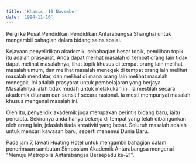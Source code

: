 ```yaml
---
title: 'Khamis, 10 November'
date: '1994-11-10'
---
```


Pergi ke Pusat Pendidikan Pendidikan Antarabangsa Shanghai untuk mengambil bahagian dalam bidang sains sosial.

Kejayaan penyelidikan akademik, sebahagian besar topik, pemilihan topik itu adalah prasyarat. Anda dapat melihat masalah di tempat orang lain tidak dapat melihat masalahnya, lihat topik khusus di tempat orang lain melihat masalah umum, dan melihat masalah menegak di tempat orang lain melihat masalah mendatar, dan melihat di mana orang lain melihat masalah menegak. Ini adalah prasyarat untuk pembelajaran yang berjaya. Masalahnya ialah tidak mudah untuk melakukan ini. Ia mestilah secara akademik ditanam dan sensitif secara rasional. Ia mesti mempunyai masalah khusus mengenai masalah ini.

Oleh itu, penyelidik akademik juga merupakan perintis bidang baru, iaitu pencipta. Sekiranya anda hanya bekerja di tempat yang telah dibangunkan oleh orang lain, jelaslah tiada kreativiti yang besar. Seluruh masalah adalah untuk mencari kawasan baru, seperti menemui Dunia Baru.

Pada jam 7, lawati Huating Hotel untuk mengambil bahagian dalam penerimaan sambutan Simposium Akademik Antarabangsa mengenai "Menuju Metropolis Antarabangsa Bersepadu ke-21".

